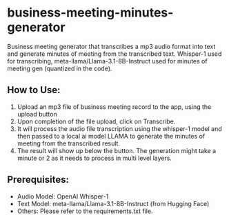 # business-meeting-minutes-generator
Business meeting generator that transcribes a mp3 audio format into text and generate minutes of meeting from the transcribed text. Whisper-1 used for transcribing, meta-llama/Llama-3.1-8B-Instruct used for minutes of meeting gen (quantized in the code). 

## How to Use:
1. Upload an mp3 file of business meeting record to the app, using the upload button
2. Upon completion of the file upload, click on Transcribe.
3. It will process the audio file transcription using the whisper-1 model and then passed to a local ai model LLAMA to
   generate the minutes of meeting from the transcribed result.
4. The result will show up below the button. The generation might take a minute or 2 as it needs to process in multi level layers.

## Prerequisites:
- Audio Model: OpenAI Whisper-1
- Text Model: meta-llama/Llama-3.1-8B-Instruct (from Hugging Face)
- Others: Please refer to the requirements.txt file.
